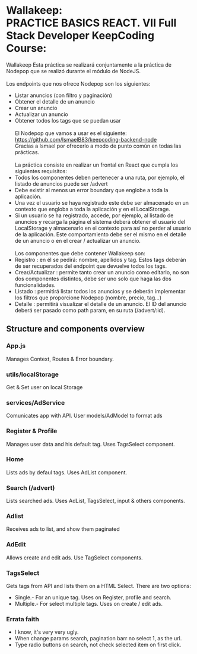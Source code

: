 # Wallakeep: <br>PRACTICE BASICS REACT. VII Full Stack Developer KeepCoding Course:

Wallakeep
Esta práctica se realizará conjuntamente a la práctica de Nodepop que se realizó
durante el módulo de NodeJS.<br /><br />
Los endpoints que nos ofrece Nodepop son los siguientes:<br />
- Listar anuncios (con filtro y paginación)<br />
- Obtener el detalle de un anuncio<br />
- Crear un anuncio<br />
- Actualizar un anuncio<br />
- Obtener todos los tags que se puedan usar<br /><br />
El Nodepop que vamos a usar es el siguiente:<br />
https://github.com/IsmaelB83/keepcoding-backend-node<br />
Gracias a Ismael por ofrecerlo a modo de punto común en todas las prácticas.<br /><br />
La práctica consiste en realizar un frontal en React que cumpla los siguientes
requisitos:<br />
- Todos los componentes deben pertenecer a una ruta, por ejemplo, el listado
de anuncios puede ser /advert<br />
- Debe existir al menos un error boundary que englobe a toda la aplicación.<br />
- Una vez el usuario se haya registrado este debe ser almacenado en un<br />
contexto que engloba a toda la aplicación y en el LocalStorage.<br />
- Si un usuario se ha registrado, accede, por ejemplo, al listado de anuncios y
recarga la página el sistema deberá obtener el usuario del LocalStorage y
almacenarlo en el contexto para así no perder al usuario de la aplicación. Este
comportamiento debe ser el mismo en el detalle de un anuncio o en el crear /
actualizar un anuncio.<br /><br />
Los componentes que debe contener Wallakeep son:<br />
- Registro : en él se pedirá: nombre, apellidos y tag. Estos tags deberán de ser
recuperados del endpoint que devuelve todos los tags.<br />
- Crear/Actualizar : permite tanto crear un anuncio como editarlo, no son dos
componentes distintos, debe ser uno solo que haga las dos funcionalidades.<br />
- Listado : permitirá listar todos los anuncios y se deberán implementar los
filtros que proporcione Nodepop (nombre, precio, tag…)<br />
- Detalle : permitirá visualizar el detalle de un anuncio. El ID del anuncio deberá
ser pasado como path param, en su ruta (/advert/:id).<br />

## Structure and components overview


### App.js
Manages Context, Routes & Error boundary.

### utils/localStorage
Get & Set user on local Storage

### services/AdService
Comunicates app with API. User models/AdModel to format ads

### Register & Profile
Manages user data and his default tag. Uses TagsSelect component.

### Home
Lists ads by defaul tags. Uses AdList component.

### Search (/advert)
Lists searched ads.  Uses AdList, TagsSelect, input & others components.

### Adlist
Receives ads to list, and show them paginated 

### AdEdit
Allows create and edit ads. Use TagSelect components.

### TagsSelect
Gets tags from API and lists them on a HTML Select. There are two options:
- Single.- For an unique tag. Uses on Register, profile and search.
- Multiple.- For select multiple tags. Uses on create / edit ads.

###
### Errata faith
- I know, it's very very ugly.
- When change params search, pagination barr no select 1, as the url.
- Type radio buttons on search, not check selected item on first click.